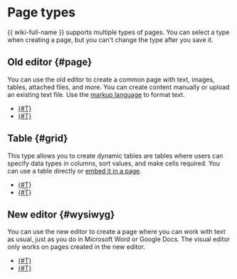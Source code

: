# Page types

{{ wiki-full-name }} supports multiple types of pages. You can select a type when creating a page, but you can't change the type after you save it.

## Old editor {#page}

You can use the old editor to create a common page with text, images, tables, attached files, and more. You can create content manually or upload an existing text file. Use the [markup language](static-markup.md) to format text.

* [{#T}](create-page.md)
* [{#T}](import-page.md)

## Table {#grid}

This type allows you to create dynamic tables are tables where users can specify data types in columns, sort values, and make cells required. You can use a table directly or [embed it in a page](add-grid.md).

* [{#T}](create-grid.md)
* [{#T}](import-page.md)

## New editor {#wysiwyg}

You can use the new editor to create a page where you can work with text as usual, just as you do in Microsoft Word or Google Docs. The visual editor only works on pages created in the new editor.

* [{#T}](wysiwyg-create.md)
* [{#T}](wysiwyg-edit.md)

